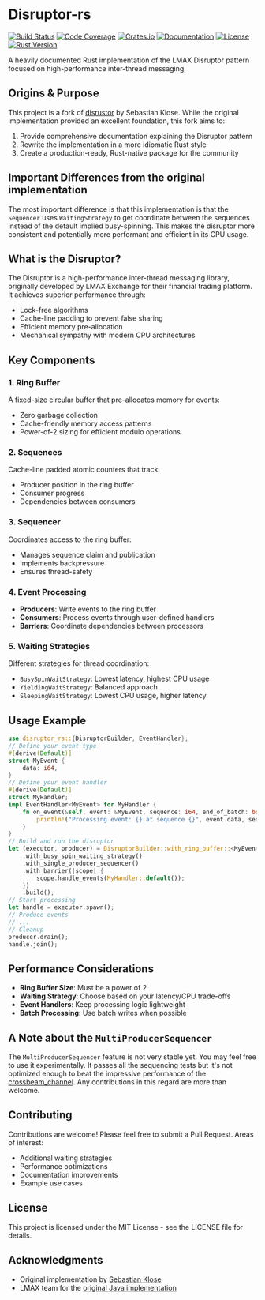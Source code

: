 # Disruptor-rs

[![Build Status](https://github.com/khaledyassin/disruptor-rs/workflows/CI/badge.svg)](https://github.com/khaledyassin/disruptor-rs/actions/workflows/ci.yml)
[![Code Coverage](https://codecov.io/gh/khaledyassin/disruptor-rs/branch/main/graph/badge.svg)](https://codecov.io/gh/khaledyassin/disruptor-rs)
[![Crates.io](https://img.shields.io/crates/v/disruptor-rs.svg)](https://crates.io/crates/disruptor-rs)
[![Documentation](https://docs.rs/disruptor-rs/badge.svg)](https://docs.rs/disruptor-rs)
[![License](https://img.shields.io/crates/l/disruptor-rs.svg)](LICENSE)
[![Rust Version](https://img.shields.io/badge/rust-1.70%2B-blue.svg)](https://www.rust-lang.org)

A heavily documented Rust implementation of the LMAX Disruptor pattern focused on high-performance inter-thread messaging.

## Origins & Purpose

This project is a fork of [disrustor](https://github.com/sklose/disrustor) by Sebastian Klose. While the original implementation provided an excellent foundation, this fork aims to:

1. Provide comprehensive documentation explaining the Disruptor pattern
2. Rewrite the implementation in a more idiomatic Rust style
3. Create a production-ready, Rust-native package for the community

## Important Differences from the original implementation

The most important difference is that this implementation is that the `Sequencer` uses `WaitingStrategy` to get coordinate between the sequences instead of the default implied busy-spinning. This makes the disruptor more consistent and potentially more performant and efficient in its CPU usage.

## What is the Disruptor?

The Disruptor is a high-performance inter-thread messaging library, originally developed by LMAX Exchange for their financial trading platform. It achieves superior performance through:

- Lock-free algorithms
- Cache-line padding to prevent false sharing
- Efficient memory pre-allocation
- Mechanical sympathy with modern CPU architectures

## Key Components

### 1. Ring Buffer

A fixed-size circular buffer that pre-allocates memory for events:

- Zero garbage collection
- Cache-friendly memory access patterns
- Power-of-2 sizing for efficient modulo operations

### 2. Sequences

Cache-line padded atomic counters that track:

- Producer position in the ring buffer
- Consumer progress
- Dependencies between consumers

### 3. Sequencer

Coordinates access to the ring buffer:

- Manages sequence claim and publication
- Implements backpressure
- Ensures thread-safety

### 4. Event Processing

- **Producers**: Write events to the ring buffer
- **Consumers**: Process events through user-defined handlers
- **Barriers**: Coordinate dependencies between processors

### 5. Waiting Strategies

Different strategies for thread coordination:

- `BusySpinWaitStrategy`: Lowest latency, highest CPU usage
- `YieldingWaitStrategy`: Balanced approach
- `SleepingWaitStrategy`: Lowest CPU usage, higher latency

## Usage Example

```rust
use disruptor_rs::{DisruptorBuilder, EventHandler};
// Define your event type
#[derive(Default)]
struct MyEvent {
    data: i64,
}
// Define your event handler
#[derive(Default)]
struct MyHandler;
impl EventHandler<MyEvent> for MyHandler {
    fn on_event(&self, event: &MyEvent, sequence: i64, end_of_batch: bool) {
        println!("Processing event: {} at sequence {}", event.data, sequence);
    }
}
// Build and run the disruptor
let (executor, producer) = DisruptorBuilder::with_ring_buffer::<MyEvent>(1024)
    .with_busy_spin_waiting_strategy()
    .with_single_producer_sequencer()
    .with_barrier(|scope| {
        scope.handle_events(MyHandler::default());
    })
    .build();
// Start processing
let handle = executor.spawn();
// Produce events
// ...
// Cleanup
producer.drain();
handle.join();
```

## Performance Considerations

- **Ring Buffer Size**: Must be a power of 2
- **Waiting Strategy**: Choose based on your latency/CPU trade-offs
- **Event Handlers**: Keep processing logic lightweight
- **Batch Processing**: Use batch writes when possible

## A Note about the `MultiProducerSequencer`

The `MultiProducerSequencer` feature is not very stable yet. You may feel free to use it experimentally. It passes all the sequencing tests but it's not optimized enough to beat the impressive performance of the [crossbeam_channel](https://github.com/crossbeam-rs/crossbeam/tree/master/crossbeam-channel). Any contributions in this regard are more than welcome.

## Contributing

Contributions are welcome! Please feel free to submit a Pull Request. Areas of interest:

- Additional waiting strategies
- Performance optimizations
- Documentation improvements
- Example use cases

## License

This project is licensed under the MIT License - see the LICENSE file for details.

## Acknowledgments

- Original implementation by [Sebastian Klose](https://github.com/sklose/disrustor)
- LMAX team for the [original Java implementation](https://github.com/LMAX-Exchange/disruptor)
